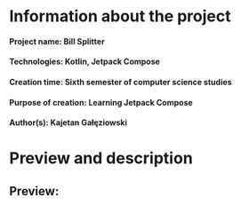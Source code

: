 # Information about the project

#### Project name: Bill Splitter
#### Technologies: Kotlin, Jetpack Compose
#### Creation time: Sixth semester of computer science studies
#### Purpose of creation: Learning Jetpack Compose
#### Author(s): Kajetan Gałęziowski 

# Preview and description

## Preview:
